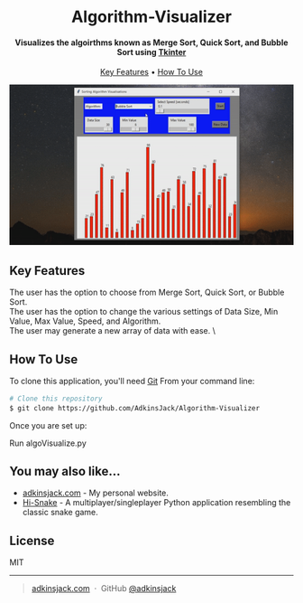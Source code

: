 
<h1 align="center">
  <br>
  Algorithm-Visualizer
  <br>
</h1>

<h4 align="center">Visualizes the algoirthms known as Merge Sort, Quick Sort, and Bubble Sort using <a href="https://docs.python.org/3/library/tkinter.html" target="_blank">Tkinter</a></h4>


<p align="center">
  <a href="#key-features">Key Features</a> •
  <a href="#how-to-use">How To Use</a>
</p>

<p align="center">
  <img src="https://raw.githubusercontent.com/AdkinsJack/Algorithm-Visualizer/main/algo-vis.gif" alt="animated" />
</p>

## Key Features

The user has the option to choose from Merge Sort, Quick Sort, or Bubble Sort.\
The user has the option to change the various settings of Data Size, Min Value, Max Value, Speed, and Algorithm. \
The user may generate a new array of data with ease. \

## How To Use

To clone this application, you'll need [Git](https://git-scm.com)
From your command line:

```bash
# Clone this repository
$ git clone https://github.com/AdkinsJack/Algorithm-Visualizer
```

Once you are set up:

Run algoVisualize.py


## You may also like...

- [adkinsjack.com](https://github.com/AdkinsJack/adkinsjack.com) - My personal website.
- [Hi-Snake](https://github.com/AdkinsJack/Hi-Snake) - A multiplayer/singleplayer Python application resembling the classic snake game.

## License

MIT

---

> [adkinsjack.com](https://www.adkinsjack.com) &nbsp;&middot;&nbsp;
> GitHub [@adkinsjack](https://github.com/adkinsjack)
